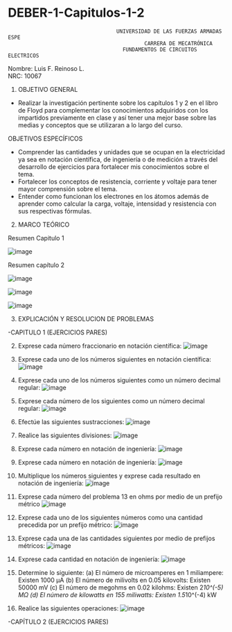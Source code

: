 # DEBER-1-Capitulos-1-2
                                                   
                                                   
                                                   
                                       UNIVERSIDAD DE LAS FUERZAS ARMADAS ESPE
                                                CARRERA DE MECATRÓNICA
                                         FUNDAMENTOS DE CIRCUITOS ELECTRICOS 
                                                     
Nombre: Luis F. Reinoso L.                                                                                      
NRC: 10067


1. OBJETIVO GENERAL
-  Realizar la investigación pertinente sobre los capítulos 1 y 2 en el libro de Floyd para complementar los conocimientos adquiridos con los impartidos previamente en clase y así tener una mejor base sobre las medias y conceptos que se utilizaran a lo largo del curso.

 OBJETIVOS ESPECÍFICOS
- Comprender las cantidades y unidades que se ocupan en la electricidad ya sea en notación científica, de ingeniería o de medición a través del desarrollo de ejercicios para fortalecer mis conocimientos sobre el tema. 
- Fortalecer los conceptos de resistencia, corriente y voltaje para tener mayor comprensión sobre el tema.
-	Entender como funcionan los electrones en los átomos además de aprender como calcular la carga, voltaje, intensidad y resistencia con sus respectivas fórmulas.

2. MARCO TEÓRICO 

Resumen Capitulo 1

![image](https://user-images.githubusercontent.com/116655812/200655744-988587c2-8cda-45c4-af63-005a9fa0b518.png)

Resumen capítulo 2

![image](https://user-images.githubusercontent.com/116655812/200655832-2e93e003-b5a3-4796-a72c-df742e5f0fa0.png)

![image](https://user-images.githubusercontent.com/116655812/200655856-358e6d64-bc8a-4df6-a4c7-b5bbc98bbd54.png)

![image](https://user-images.githubusercontent.com/116655812/200655895-6a9bfcdc-6012-49b5-8c88-e9842bf883d0.png)


3. EXPLICACIÓN Y RESOLUCION DE PROBLEMAS 

-CAPITULO 1 (EJERCICIOS PARES)

  2. Exprese cada número fraccionario en notación científica: 
  ![image](https://user-images.githubusercontent.com/116655812/200657721-0daf546a-64db-4d1f-a613-771d6203df27.png)
  
  4. Exprese cada uno de los números siguientes en notación científica:
  ![image](https://user-images.githubusercontent.com/116655812/200657811-b4598cac-82c7-4aad-9dab-03526acf97b6.png)

  6. Exprese cada uno de los números siguientes como un número decimal regular:
  ![image](https://user-images.githubusercontent.com/116655812/200657920-c29f173a-c6ca-4b12-b543-d4422a936643.png)

  8. Exprese cada número de los siguientes como un número decimal regular:
  ![image](https://user-images.githubusercontent.com/116655812/200658009-d6c8e1c0-6efa-44bc-8966-61a04f85f6b3.png)

  10. Efectúe las siguientes sustracciones:
  ![image](https://user-images.githubusercontent.com/116655812/200658114-a11cfb2f-87fb-48b6-b6b2-6d6b7e55dbab.png)

  12. Realice las siguientes divisiones: 
  ![image](https://user-images.githubusercontent.com/116655812/200658221-d99822f3-9a15-4364-b677-cfb955865c61.png)
  
  14. Exprese cada número en notación de ingeniería:
  ![image](https://user-images.githubusercontent.com/116655812/200658324-ca685632-26f8-49f8-b894-8bb521cb2642.png)

  16. Exprese cada número en notación de ingeniería:
  ![image](https://user-images.githubusercontent.com/116655812/200658405-5682c291-576d-4414-a06e-1854df16b499.png)

  18.  Multiplique los números siguientes y exprese cada resultado en notación de ingeniería:
  ![image](https://user-images.githubusercontent.com/116655812/200658512-5dd66d7f-9cf7-4a75-949d-b43d8779aefa.png)

  20.  Exprese cada número del problema 13 en ohms por medio de un prefijo métrico
  ![image](https://user-images.githubusercontent.com/116655812/200658619-41f282f8-1ae0-4d0e-9771-2f424072b26e.png)

  22. Exprese cada uno de los siguientes números como una cantidad precedida por un prefijo métrico:
  ![image](https://user-images.githubusercontent.com/116655812/200658698-6f136005-e3c3-4417-8a69-7393bb56d28f.png)

  24. Exprese cada una de las cantidades siguientes por medio de prefijos métricos:
  ![image](https://user-images.githubusercontent.com/116655812/200658798-3439181f-a609-4ddb-9e7b-791307cdba72.png)

  26. Exprese cada cantidad en notación de ingeniería:
  ![image](https://user-images.githubusercontent.com/116655812/200658868-3213b88f-ffda-4165-a5a6-4cedeb59fc9f.png)

  28. Determine lo siguiente:
  (a) El número de microamperes en 1 miliampere: Existen 1000 µA
  (b) El número de milivolts en 0.05 kilovolts: Existen 50000 mV
  (c) El número de megohms en 0.02 kilohms: Existen 2*10^(-5)  MΩ
  (d) El número de kilowatts en 155 miliwatts: Existen 1.5*10^(-4)  kW
  
  30. Realice las siguientes operaciones:
  ![image](https://user-images.githubusercontent.com/116655812/200659099-68f6c125-44e3-47ae-8e17-013463ecbffe.png)


-CAPÍTULO 2 (EJERCICIOS PARES)

  
  
  
  
  
  
  
  
  


